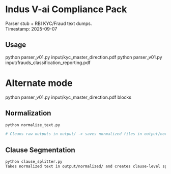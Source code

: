 # Indus V-ai Compliance Pack  
Parser stub + RBI KYC/Fraud text dumps.  
Timestamp: 2025-09-07
## Usage

python parser_v01.py input/kyc_master_direction.pdf
python parser_v01.py input/frauds_classification_reporting.pdf

# Alternate mode
python parser_v01.py input/kyc_master_direction.pdf blocks

## Normalization

```bash
python normalize_text.py

# Cleans raw outputs in output/ -> saves normalized files in output/normalized/
```

## Clause Segmentation
```bash
python clause_splitter.py
Takes normalized text in output/normalized/ and creates clause-level splits in output/clauses/.
```

